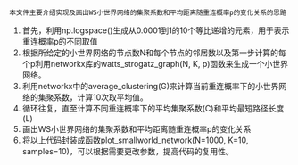 ``本文件主要介绍实现及画出WS小世界网络的集聚系数和平均距离随重连概率p的变化关系的思路``
1. 首先，利用np.logspace()生成从0.0001到1的10个等比递增的元素，用于表示重连概率p的不同取值
2. 根据所给定的小世界网络的节点数N和每个节点的邻居数以及第一步计算的每个p利用networkx库的watts_strogatz_graph(N, K, p)函数来生成一个小世界网络。
3. 利用networkx中的average_clustering(G)来计算当前重连概率下的小世界网络的集聚系数，计算10次取平均值。
4. 循环往复，直至计算不同重连概率下的平均集聚系数(C)和平均最短路径长度(L)
5. 画出WS小世界网络的集聚系数和平均距离随重连概率p的变化关系
6. 将以上代码封装成函数plot_smallworld_network(N=1000, K=10, samples=10)，可以根据需要更改参数，提高代码的复用性。
